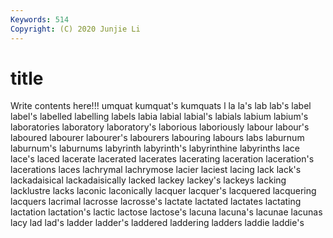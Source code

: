 ```yaml
---
Keywords: 514
Copyright: (C) 2020 Junjie Li
---
```


# title

Write contents here!!!
umquat 
kumquat's 
kumquats 
l 
la 
la's 
lab
lab's 
label 
label's 
labelled 
labelling 
labels 
labia 
labial 
labial's 
labials
labium 
labium's 
laboratories 
laboratory 
laboratory's 
laborious 
laboriously 
labour 
labour's 
laboured
labourer 
labourer's 
labourers 
labouring 
labours 
labs 
laburnum 
laburnum's 
laburnums 
labyrinth
labyrinth's 
labyrinthine 
labyrinths 
lace 
lace's 
laced 
lacerate 
lacerated 
lacerates 
lacerating
laceration 
laceration's 
lacerations 
laces 
lachrymal 
lachrymose 
lacier 
laciest 
lacing 
lack
lack's 
lackadaisical 
lackadaisically 
lacked 
lackey 
lackey's 
lackeys 
lacking 
lacklustre 
lacks
laconic 
laconically 
lacquer 
lacquer's 
lacquered 
lacquering 
lacquers 
lacrimal 
lacrosse 
lacrosse's
lactate 
lactated 
lactates 
lactating 
lactation 
lactation's 
lactic 
lactose 
lactose's 
lacuna
lacuna's 
lacunae 
lacunas 
lacy 
lad 
lad's 
ladder 
ladder's 
laddered 
laddering
ladders 
laddie 
laddie's 
